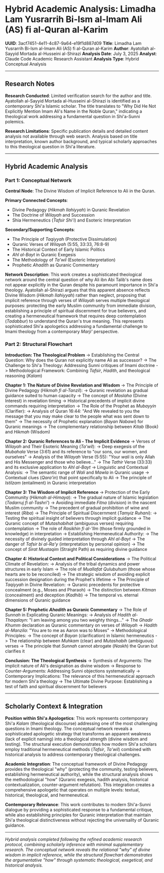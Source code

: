 # Hybrid Academic Analysis: Limadha Lam Yusrarrih Bi-Ism al-Imam Ali (AS) fi al-Quran al-Karim

**UUID**: 3acf7451-4e11-4c87-9a64-e19f1d887d09
**Title**: Limadha Lam Yusrarrih Bi-Ism al-Imam Ali (AS) fi al-Quran al-Karim
**Author**: Ayatollah al-Sayyid Mortada al-Husseini al-Shirazi
**Analysis Date**: July 3, 2025
**Analyst**: Claude Code Academic Research Assistant
**Analysis Type**: Hybrid Conceptual Analysis

---

## Research Notes

**Research Conducted**: Limited verification search for the author and title. Ayatollah al-Sayyid Mortada al-Husseini al-Shirazi is identified as a contemporary Shi'a Islamic scholar. The title translates to "Why Did He Not Explicitly Mention Imam Ali's Name in the Noble Quran," indicating a theological work addressing a fundamental question in Shi'a-Sunni polemics.

**Research Limitations**: Specific publication details and detailed content analysis not available through web search. Analysis based on title interpretation, known author background, and typical scholarly approaches to this theological question in Shi'a literature.

---

## Hybrid Academic Analysis

### Part 1: Conceptual Network

**Central Node**: The Divine Wisdom of Implicit Reference to Ali in the Quran.

**Primary Connected Concepts**:
- Divine Pedagogy (*Hikmah Ilahiyyah*) in Quranic Revelation
- The Doctrine of *Wilayah* and Succession
- Shia Hermeneutics (*Tafsir Shi'i*) and Esoteric Interpretation

**Secondary/Supporting Concepts**:
- The Principle of *Taqiyyah* (Protective Dissimulation)
- Quranic Verses of *Wilayah* (5:55, 33:33, 76:8-9)
- The Historical Context of Early Islamic Politics
- *Ahl al-Bayt* in Quranic Exegesis
- The Methodology of *Ta'wil* (Esoteric Interpretation)
- Prophetic *Ahadith* as Quranic Commentary

**Network Description**: This work creates a sophisticated theological network around the central question of why Ali ibn Abi Talib's name does not appear explicitly in the Quran despite his paramount importance in Shi'a theology. Ayatollah al-Shirazi argues that this apparent absence reflects Divine Wisdom (*Hikmah Ilahiyyah*) rather than neglect, proposing that implicit reference through verses of *Wilayah* serves multiple theological purposes: protecting the early Muslim community from immediate division, establishing a principle of spiritual discernment for true believers, and creating a hermeneutical framework that requires deep contemplation (*Tadabbur*) to understand the Quran's true meaning. This represents sophisticated Shi'a apologetics addressing a fundamental challenge to Imami theology from a contemporary *Marji'* perspective.

### Part 2: Structural Flowchart

**Introduction: The Theological Problem**
-> Establishing the Central Question: Why does the Quran not explicitly name Ali as successor?
-> The Challenge to Shi'a Theology: Addressing Sunni critiques of Imami doctrine
-> Methodological Framework: Combining *Tafsir*, *Hadith*, and theological reasoning (*Kalam*)

**Chapter 1: The Nature of Divine Revelation and Wisdom**
-> The Principle of Divine Pedagogy (*Hikmah fi al-Tanzil*):
-> Quranic revelation as gradual guidance suited to human capacity
-> The concept of *Maslaha* (Divine Interest) in revelation timing
-> Historical precedents of implicit divine commands requiring interpretation
-> The Role of the Prophet as *Mubayyin* (Clarifier):
-> Analysis of Quran 16:44: "And We revealed to you the message that you may make clear to the people what was sent down to them"
-> The necessity of Prophetic explanation (*Bayan Nabawi*) for Quranic meanings
-> The complementary relationship between *Kitab* (Book) and *Hikmah* (Wisdom)

**Chapter 2: Quranic References to Ali - The Implicit Evidence**
-> Verses of *Wilayah* and Their Esoteric Meaning (*Ta'wil*):
-> Deep exegesis of the *Mubahala* Verse (3:61) and its reference to "our sons, our women, and ourselves"
-> Analysis of the *Wilayah* Verse (5:55): "Your *wali* is only Allah and His Messenger and those who believe..."
-> The *Tathir* Verse (33:33) and its exclusive application to *Ahl al-Bayt*
-> Linguistic and Contextual Analysis:
-> The semantic range of *Wali* and *Mawla* in Quranic usage
-> Contextual clues (*Qara'in*) that point specifically to Ali
-> The principle of *Istilzam* (entailment) in Quranic interpretation

**Chapter 3: The Wisdom of Implicit Reference**
-> Protection of the Early Community (*Hikmah al-Himaya*):
-> The gradual nature of Islamic legislation (*Tadarruj fi al-Tashri'*)
-> Avoiding immediate *Fitna* (division) in the nascent Muslim community
-> The precedent of gradual prohibition of wine and interest (*Riba*)
-> The Principle of Spiritual Discernment (*Tamyiz Ruhani*):
-> Testing the spiritual insight of believers through implicit guidance
-> The Quranic concept of *Mutashabihat* (ambiguous verses) requiring contemplation
-> The role of *Rasikhin fi al-'Ilm* (those firmly grounded in knowledge) in interpretation
-> Establishing Hermeneutical Authority:
-> The necessity of divinely guided interpretation through *Ahl al-Bayt*
-> The danger of *Tafsir bi al-Ra'y* (interpretation by personal opinion)
-> The concept of *Sirat Mustaqim* (Straight Path) as requiring divine guidance

**Chapter 4: Historical Context and Political Considerations**
-> The Political Climate of Revelation:
-> Analysis of the tribal dynamics and power structures in early Islam
-> The role of *Muallafat Qulubuhum* (those whose hearts are to be reconciled)
-> The strategic wisdom of avoiding explicit succession designation during the Prophet's lifetime
-> The Principle of *Taqiyyah* in Divine Revelation:
-> Quranic precedents for protective concealment (e.g., Moses and Pharaoh)
-> The distinction between *Kitman* (concealment) and deception (*Kadhib*)
-> The temporal vs. eternal dimensions of Quranic guidance

**Chapter 5: Prophetic *Ahadith* as Quranic Commentary**
-> The Role of *Sunnah* in Explicating Quranic Meanings:
-> Analysis of *Hadith al-Thaqalayn*: "I am leaving among you two weighty things..."
-> The *Ghadir Khumm* declaration as Quranic commentary on verses of *Wilayah*
-> *Hadith al-Manzila*: "You are to me as Aaron was to Moses"
-> Methodological Principles:
-> The concept of *Bayan* (clarification) in Islamic hermeneutics
-> The relationship between *Muhkam* (clear) and *Mutashabih* (ambiguous) verses
-> The principle that *Sunnah* cannot abrogate (*Naskh*) the Quran but clarifies it

**Conclusion: The Theological Synthesis**
-> Synthesis of Arguments: The implicit nature of Ali's designation as divine wisdom
-> Response to Counter-Arguments: Addressing Sunni objections systematically
-> Contemporary Implications: The relevance of this hermeneutical approach for modern Shi'a theology
-> The Ultimate Divine Purpose: Establishing a test of faith and spiritual discernment for believers

---

## Scholarly Context & Integration

**Position within Shi'a Apologetics**: This work represents contemporary Shi'a *Kalam* (theological discourse) addressing one of the most challenging questions in Imami theology. The conceptual network reveals a sophisticated apologetic strategy that transforms an apparent weakness (lack of explicit naming) into a theological strength (divine wisdom and testing). The structural execution demonstrates how modern Shi'a scholars employ traditional hermeneutical methods (*Tafsir*, *Ta'wil*) combined with historical analysis to address contemporary theological challenges.

**Academic Integration**: The conceptual framework of Divine Pedagogy provides the theological "why" (protecting the community, testing believers, establishing hermeneutical authority), while the structural analysis shows the methodological "how" (Quranic exegesis, hadith analysis, historical contextualization, counter-argument refutation). This integration creates a comprehensive apologetic that operates on multiple levels: textual, historical, theological, and hermeneutical.

**Contemporary Relevance**: This work contributes to modern Shi'a-Sunni dialogue by providing a sophisticated response to a fundamental critique, while also establishing principles for Quranic interpretation that maintain Shi'a theological distinctiveness without rejecting the universality of Quranic guidance.

---

*Hybrid analysis completed following the refined academic research protocol, combining scholarly inference with minimal supplementary research. The conceptual network reveals the relational "why" of divine wisdom in implicit reference, while the structural flowchart demonstrates the argumentative "how" through systematic theological, exegetical, and historical analysis.*